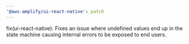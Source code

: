 ```yaml
---
'@aws-amplify/ui-react-native': patch
---
```


fix(ui-react-native): Fixes an issue where undefined values end up in the state machine causing internal errors to be exposed to end users.
